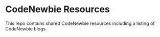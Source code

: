 # CodeNewbie Resources

This repo contains shared CodeNewbie resources including
a listing of CodeNewbie blogs.
